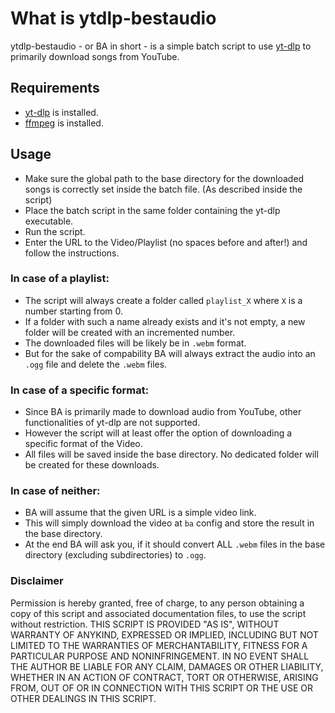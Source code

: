 # What is ytdlp-bestaudio
ytdlp-bestaudio - or BA in short - is a simple batch script to use [yt-dlp](https://github.com/yt-dlp/yt-dlp) to primarily download songs from YouTube. 

## Requirements
- [yt-dlp](https://github.com/yt-dlp/yt-dlp) is installed.
- [ffmpeg](https://www.gyan.dev/ffmpeg/builds/) is installed.

## Usage
- Make sure the global path to the base directory for the downloaded songs is correctly set inside the batch file. (As described inside the script)
- Place the batch script in the same folder containing the yt-dlp executable.
- Run the script.
- Enter the URL to the Video/Playlist (no spaces before and after!) and follow the instructions.

### In case of a playlist: 
- The script will always create a folder called `playlist_X` where `X` is a number starting from 0.
- If a folder with such a name already exists and it's not empty, a new folder will be created with an incremented number.
- The downloaded files will be likely be in `.webm` format.
- But for the sake of compability BA will always extract the audio into an `.ogg` file and delete the `.webm` files.

### In case of a specific format:
- Since BA is primarily made to download audio from YouTube, other functionalities of yt-dlp are not supported.
- However the script will at least offer the option of downloading a specific format of the Video.
- All files will be saved inside the base directory. No dedicated folder will be created for these downloads.

### In case of neither:
- BA will assume that the given URL is a simple video link.
- This will simply download the video at `ba` config and store the result in the base directory.
- At the end BA will ask you, if it should convert ALL `.webm` files in the base directory (excluding subdirectories) to `.ogg`.

### Disclaimer
Permission is hereby granted, free of charge, to any person obtaining a copy of this script and associated documentation files, to use the script without restriction.
THIS SCRIPT IS PROVIDED "AS IS", WITHOUT WARRANTY OF ANYKIND, EXPRESSED OR IMPLIED, INCLUDING BUT NOT LIMITED TO THE WARRANTIES OF MERCHANTABILITY, FITNESS FOR A PARTICULAR PURPOSE AND NONINFRINGEMENT. IN NO EVENT SHALL THE AUTHOR BE LIABLE FOR ANY CLAIM, DAMAGES OR OTHER LIABILITY, WHETHER IN AN ACTION OF CONTRACT, TORT OR OTHERWISE, ARISING FROM, OUT OF OR IN CONNECTION WITH THIS SCRIPT OR THE USE OR OTHER DEALINGS IN THIS SCRIPT.
